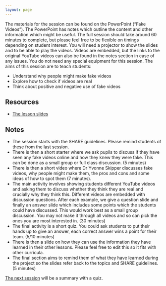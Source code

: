 ```yaml
--- 
layout: page
---
```


The materials for the session can be found on the PowerPoint (“Fake Videos”).  The PowerPoint has notes which outline the content and other information which might be useful.  The full session should take around 60 minutes to complete, but please feel free to be flexible on timings depending on student interest.  You will need a projector to show the slides and to be able to play the videos.  Videos are embedded, but the links to the original YouTube videos can also be found in the notes section in case of any issues.  You do not need any special equipment for this session.
The aims of this session are to teach students:
*	Understand why people might make fake videos
*	Explore how to check if videos are real
*	Think about positive and negative use of fake videos


## Resources
* [The lesson slides]({{site.baseurl}}/assets/lessons/5.Fake_Videos_60_min.pptx)

## Notes
*	The session starts with the SHARE guidelines.  Please remind students of these from the last session.  
*	There is then a short starter where we ask pupils to discuss if they have seen any fake videos online and how they knew they were fake. This can be done as a small group or full class discussion. (5 minutes)
*	There is then a short video where Dr Yvonne Skipper discusses fake videos, why people might make them, the pros and cons and some ideas of how to spot them (7 minutes).
*	The main activity involves showing students different YouTube videos and asking them to discuss whether they think they are real and crucially why they think this.  Different videos are embedded with discussion questions.  After each example, we give a question slide and finally an answer slide which includes some points which the students could have discussed.  This would work best as a small group discussion. You may not make it through all videos and so can pick the ones you are most interested in. (30 minutes)
*	The final activity is a short quiz. You could ask students to put their hands up to give an answer, each correct answer wins a point for their team. (5/10 minutes)
*	There is then a slide on how they can use the information they have learned in their other lessons.  Please feel free to edit this so it fits with other curricula.  
*	The final section aims to remind them of what they have learned during the project so the slides refer back to the topics and SHARE guidelines. (5 minutes)



[The next session](session6) will be a summary with a quiz. 

